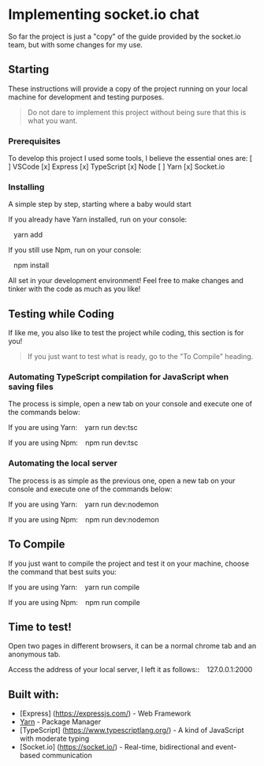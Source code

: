 # Implementing socket.io chat

So far the project is just a "copy" of the guide provided by the socket.io team, but with some changes for my use.

## Starting

These instructions will provide a copy of the project running on your local machine for development and testing purposes.
> Do not dare to implement this project without being sure that this is what you want.

### Prerequisites

To develop this project I used some tools, I believe the essential ones are:
[ ] VSCode
[x] Express
[x] TypeScript
[x] Node
[ ] Yarn
[x] Socket.io

### Installing

A simple step by step, starting where a baby would start

If you already have Yarn installed, run on your console:

`` ``
yarn add
`` ``

If you still use Npm, run on your console:

`` ``
npm install
`` ``

All set in your development environment!
Feel free to make changes and tinker with the code as much as you like!

## Testing while Coding

If like me, you also like to test the project while coding, this section is for you!
> If you just want to test what is ready, go to the "To Compile" heading.

### Automating TypeScript compilation for JavaScript when saving files

The process is simple, open a new tab on your console and execute one of the commands below:

If you are using Yarn:
`` ``
yarn run dev:tsc
`` ``

If you are using Npm:
`` ``
npm run dev:tsc
`` ``

### Automating the local server

The process is as simple as the previous one, open a new tab on your console and execute one of the commands below:

If you are using Yarn:
`` ``
yarn run dev:nodemon
`` ``

If you are using Npm:
`` ``
npm run dev:nodemon
`` ``

## To Compile

If you just want to compile the project and test it on your machine, choose the command that best suits you:

If you are using Yarn:
`` ``
yarn run compile
`` ``

If you are using Npm:
`` ``
npm run compile
`` ``

## Time to test!

Open two pages in different browsers, it can be a normal chrome tab and an anonymous tab.

Access the address of your local server, I left it as follows::
`` ``
127.0.0.1:2000
`` ``


## Built with:

* [Express] (https://expressjs.com/) - Web Framework
* [Yarn](https://yarnpkg.com/) - Package Manager
* [TypeScript] (https://www.typescriptlang.org/) - A kind of JavaScript with moderate typing
* [Socket.io] (https://socket.io/) - Real-time, bidirectional and event-based communication
